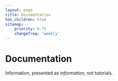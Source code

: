 ```yaml
---
layout: page
title: Documentation
has_children: true
sitemap:
    priority: 0.75
    changefreq: 'weekly'
---
```


# Documentation

Information, presented as *information*, not tutorials. 